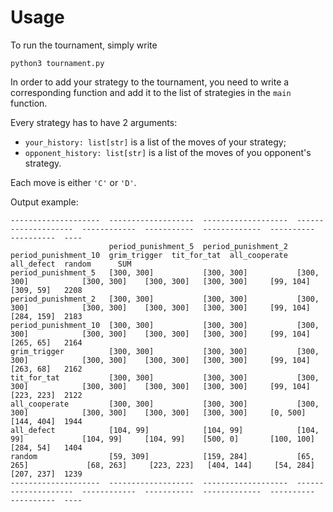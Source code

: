# Usage

To run the tournament, simply write

```
python3 tournament.py
```

In order to add your strategy to the tournament, you need to write a corresponding function and add it to the list of strategies in the `main` function.

Every strategy has to have 2 arguments:
  
  - `your_history: list[str]` is a list of the moves of your strategy;
  - `opponent_history: list[str]` is a list of the moves of you opponent's strategy.

Each move is either `'C'` or `'D'`.

Output example:

```
--------------------  -------------------  -------------------  --------------------  ------------  -----------  -------------  ----------  ----------  ----
                      period_punishment_5  period_punishment_2  period_punishment_10  grim_trigger  tit_for_tat  all_cooperate  all_defect  random      SUM
period_punishment_5   [300, 300]           [300, 300]           [300, 300]            [300, 300]    [300, 300]   [300, 300]     [99, 104]   [309, 59]   2208
period_punishment_2   [300, 300]           [300, 300]           [300, 300]            [300, 300]    [300, 300]   [300, 300]     [99, 104]   [284, 159]  2183
period_punishment_10  [300, 300]           [300, 300]           [300, 300]            [300, 300]    [300, 300]   [300, 300]     [99, 104]   [265, 65]   2164
grim_trigger          [300, 300]           [300, 300]           [300, 300]            [300, 300]    [300, 300]   [300, 300]     [99, 104]   [263, 68]   2162
tit_for_tat           [300, 300]           [300, 300]           [300, 300]            [300, 300]    [300, 300]   [300, 300]     [99, 104]   [223, 223]  2122
all_cooperate         [300, 300]           [300, 300]           [300, 300]            [300, 300]    [300, 300]   [300, 300]     [0, 500]    [144, 404]  1944
all_defect            [104, 99]            [104, 99]            [104, 99]             [104, 99]     [104, 99]    [500, 0]       [100, 100]  [284, 54]   1404
random                [59, 309]            [159, 284]           [65, 265]             [68, 263]     [223, 223]   [404, 144]     [54, 284]   [207, 237]  1239
--------------------  -------------------  -------------------  --------------------  ------------  -----------  -------------  ----------  ----------  ----

```
